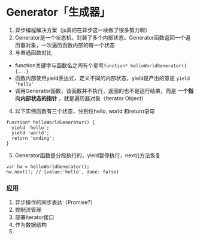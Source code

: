 # Generator「生成器」

1. 异步编程解决方案（js真的在异步这一块做了很多努力啊）
2. Generator是一个状态机，封装了多个内部状态。Generator函数返回一个遍历器对象，一次遍历函数内部的每一个状态
3. 与普通函数对比
  * function关键字与函数名之间有个星号`function* helloWorldGenerator(){...}`
  * 函数内部使用yield表达式，定义不同的内部状态，yield是产出的意思 `yield 'hello'`
  * 调用Generator函数，该函数并不执行，返回的也不是运行结果，而是 **一个指向内部状态的指针** ，就是遍历器对象（Iterator Object）
4. 以下实例函数有三个状态，分别位hello, world 和return语句
```
function* helloWorldGenerator() {
  yield 'hello';
  yield 'world';
  return 'ending';
}
```
5. Generator函数是分段执行的，yield暂停执行，next()方法恢复
```
var hw = helloWorldGenerator();
hw.next(); // {value:'hello', done: false}
```

### 应用
1. 异步操作的同步表达（Promise?）
2. 控制流管理
3. 部署Iterator接口
4. 作为数据结构
5. 
